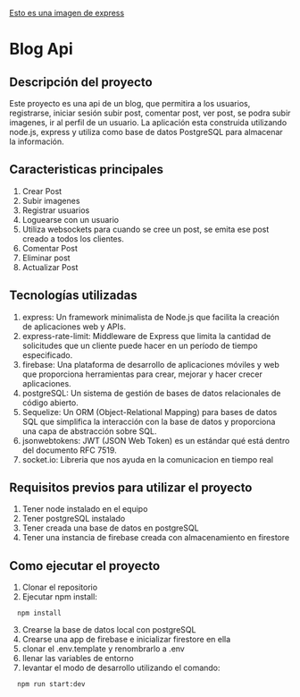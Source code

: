 [Esto es una imagen de express](https://dkrn4sk0rn31v.cloudfront.net/uploads/2020/12/o-que-e-o-express-js.png)

# Blog Api

## Descripción del proyecto

Este proyecto es una api de un blog, que permitira a los usuarios, registrarse, iniciar sesión
subir post, comentar post, ver post, se podra subir imagenes, ir al perfil de un usuario. La
aplicación esta construida utilizando node.js, express y utiliza como base de datos PostgreSQL para
almacenar la información.

## Caracteristicas principales

1. Crear Post
2. Subir imagenes
3. Registrar usuarios
4. Loguearse con un usuario
5. Utiliza websockets para cuando se cree un post, se emita ese post creado a todos los clientes.
6. Comentar Post
7. Eliminar post
8. Actualizar Post

## Tecnologías utilizadas

1. express: Un framework minimalista de Node.js que facilita la creación de aplicaciones web y APIs.
2. express-rate-limit: Middleware de Express que limita la cantidad de solicitudes que un cliente puede hacer en un período de tiempo especificado.
3. firebase: Una plataforma de desarrollo de aplicaciones móviles y web que proporciona herramientas para crear, mejorar y hacer crecer aplicaciones.
4. postgreSQL: Un sistema de gestión de bases de datos relacionales de código abierto.
5. Sequelize: Un ORM (Object-Relational Mapping) para bases de datos SQL que simplifica la interacción con la base de datos y proporciona una capa de abstracción sobre SQL.
6. jsonwebtokens: JWT (JSON Web Token) es un estándar qué está dentro del documento RFC 7519.
7. socket.io: Libreria que nos ayuda en la comunicacion en tiempo real

## Requisitos previos para utilizar el proyecto

1. Tener node instalado en el equipo
2. Tener postgreSQL instalado
3. Tener creada una base de datos en postgreSQL
4. Tener una instancia de firebase creada con almacenamiento en firestore

## Como ejecutar el proyecto

1. Clonar el repositorio
2. Ejecutar npm install:

```
  npm install
```

3. Crearse la base de datos local con postgreSQL
4. Crearse una app de firebase e inicializar firestore en ella
5. clonar el .env.template y renombrarlo a .env
6. llenar las variables de entorno
7. levantar el modo de desarrollo utilizando el comando:

```
  npm run start:dev
```
